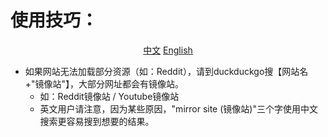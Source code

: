 # 使用技巧：

<div align="center">
  
[中文](https://github.com/1234567Yang/cf-proxy-ex/blob/main/usage_tips.md) 
[English](https://github-com.translate.goog/1234567Yang/cf-proxy-ex/blob/main/usage_tips.md?_x_tr_sl=zh-CN&_x_tr_tl=en&_x_tr_hl=zh-CN&_x_tr_pto=wapp)
</div>


* 如果网站无法加载部分资源（如：Reddit），请到duckduckgo搜【网站名+"镜像站"】，大部分网址都会有镜像站。
  * 如：Reddit镜像站 / Youtube镜像站
  * 英文用户请注意，因为某些原因，"mirror site (镜像站)"三个字使用中文搜索更容易搜到想要的结果。
